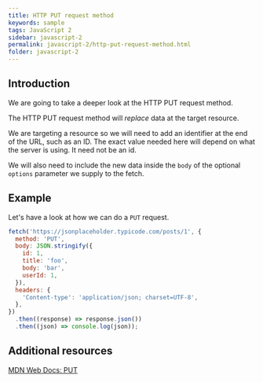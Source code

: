 ```yaml
---
title: HTTP PUT request method
keywords: sample
tags: JavaScript 2
sidebar: javascript-2
permalink: javascript-2/http-put-request-method.html
folder: javascript-2
---
```


## Introduction

We are going to take a deeper look at the HTTP PUT request method.

The HTTP PUT request method will _replace_ data at the target resource.

We are targeting a resource so we will need to add an identifier at the end of the URL, such as an ID. The exact value needed here will depend on what the server is using. It need not be an id.

We will also need to include the new data inside the `body` of the optional `options` parameter we supply to the fetch.

## Example

Let's have a look at how we can do a `PUT` request.

```js
fetch('https://jsonplaceholder.typicode.com/posts/1', {
  method: 'PUT',
  body: JSON.stringify({
    id: 1,
    title: 'foo',
    body: 'bar',
    userId: 1,
  }),
  headers: {
    'Content-type': 'application/json; charset=UTF-8',
  },
})
  .then((response) => response.json())
  .then((json) => console.log(json));
```

## Additional resources

[MDN Web Docs: PUT](https://developer.mozilla.org/en-US/docs/Web/HTTP/Methods/PUT)
